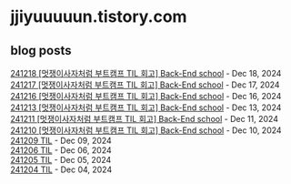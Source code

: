 # jjiyuuuuun.tistory.com
## blog posts
[241218 [멋쟁이사자처럼 부트캠프 TIL 회고] Back-End school](https://jjiyuuuuun.tistory.com/32) - Dec 18, 2024<br>
[241217 [멋쟁이사자처럼 부트캠프 TIL 회고] Back-End school](https://jjiyuuuuun.tistory.com/31) - Dec 17, 2024<br>
[241216 [멋쟁이사자처럼 부트캠프 TIL 회고] Back-End school](https://jjiyuuuuun.tistory.com/30) - Dec 16, 2024<br>
[241213 [멋쟁이사자처럼 부트캠프 TIL 회고] Back-End school](https://jjiyuuuuun.tistory.com/29) - Dec 13, 2024<br>
[241211 [멋쟁이사자처럼 부트캠프 TIL 회고] Back-End school](https://jjiyuuuuun.tistory.com/28) - Dec 11, 2024<br>
[241210  [멋쟁이사자처럼 부트캠프 TIL 회고] Back-End school](https://jjiyuuuuun.tistory.com/27) - Dec 10, 2024<br>
[241209 TIL](https://jjiyuuuuun.tistory.com/26) - Dec 09, 2024<br>
[241206 TIL](https://jjiyuuuuun.tistory.com/25) - Dec 06, 2024<br>
[241205 TIL](https://jjiyuuuuun.tistory.com/24) - Dec 05, 2024<br>
[241204 TIL](https://jjiyuuuuun.tistory.com/23) - Dec 04, 2024<br>
